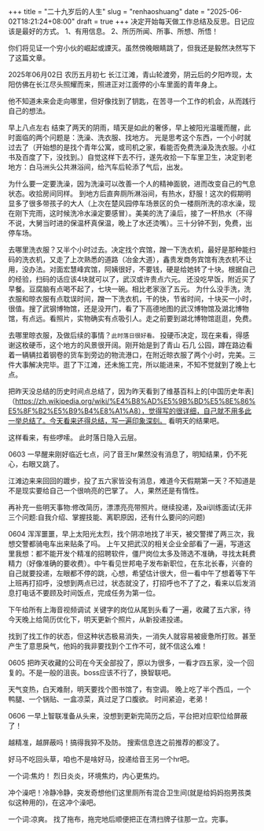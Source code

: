 +++ 
title = "二十九岁后的人生"
slug = "renhaoshuang"
date = "2025-06-02T18:21:24+08:00"
draft = true
+++ 
决定开始每天做工作总结及反思。日记应该是最好的方式。
1、有用信息。
2、所历所闻、所事、所想、所悟！

你们将见证一个穷小伙的崛起或諲灭。虽然傍晚眼睛跳了，但我还是毅然决然写下了这篇文章。

2025年06月02日   农历五月初七
长江江滩，青山轮渡旁，阴云后的夕阳咋现，太阳仿佛在长江尽头照耀而来，照进正对江面停的小车里面的青年身上。

他不知道未来会走向哪里，但好像找到了钥匙，在苦寻一个工作的机会，从而践行自己的想法。

早上八点左右
结束了两天的阴雨，晴天是如此的奢侈，早上被阳光温暖而醒，此时面临的两个问题是：洗澡、洗衣服、找地方。  光是思考这个东西，一个小时就过去了（开始想的是找个青年公寓，或司机之家，看能否免费洗澡及洗衣服。小红书及百度了下，没找到。）自觉这样下去不行，遂先收拾一下车里卫生，决定到老地方：白马洲头公共淋浴间，给汽车后轮添了气后，出发。

为什么要一定要洗澡，因为洗澡可以改善一个人的精神面貌，进而改变自己的气息状态。收拾房间同样。
到地方后直奔厕所淋浴间，有热水，舒服！这次的假期明显多了很多带孩子的大人（上次在楚风园停车场景区的负一楼厕所洗的凉水澡，现在刚下完雨，这时候洗冷水澡定要感冒）。美美的洗了澡后，接了一杯热水（不得不说，大舅当时进的保温杯真保温，晚上了水还烫嘴）。三十分钟不到，免费，出停车场。

去哪里洗衣服？又半个小时过去。决定找个宾馆，蹭一下洗衣机，最好是那种能扫码的洗衣机，又走了上次熟悉的道路（冶金大道），鑫贵发商务宾馆有洗衣机不让用，没办法。对面宏慧峰宾馆，阿姨很好，不要钱，硬是给她转了十块。根据自己的经验，扫码的话应该4块就可以了，武汉或许贵点六元。  还没吃早饭，附近买了早餐。豆腐脑有点喝不起了，七块一碗。相比老家涨了五元。
为什么没手洗，洗衣服和晾衣服有点耽误时间，蹭一下洗衣机，干的快，节省时间，十块买一小时，很值。搜了武钢博物馆，还是没开门，看了下高德地图的武汉博物馆及湖北博物馆，有点远。看照片，实物确实有点吸引人。走之前要到湖北博物馆逛逛，免费。

去哪里晾衣服，及做后续的事情？`此时落日很好看。`
投硬币决定，现在来看，得感谢这枚硬币，这个地方的风景很开阔。刚开始是到了青山 石几 公园，蹲在路边看着一辆辆拉着钢卷的货车到旁边的物流港口，在附近晾衣服了两个小时，完美。三件大事解决完毕。逛了下江滩，还未施工完，所以能进来，不知不觉就到了晚上七点。

把昨天没总结的历史时间点总结了，因为昨天看到了维基百科上的[中国历史年表]（https://zh.wikipedia.org/wiki/%E4%B8%AD%E5%9B%BD%E5%8E%86%E5%8F%B2%E5%B9%B4%E8%A1%A8），觉得写的很详细，自己就不用多此一举总结了。今天看来还得总结，写一遍印象深刻。  看明天的结果吧。

这样看来，有些啰嗦。  此时落日隐入云层。


0603
一早醒来刚好临近七点，问了音王hr果然没有消息了，明知结果，仍不死心，右眼又跳了。

江滩边来来回回的踱步，投了五六家皆没有消息，难道今天假期第一天？不知道是不是现实要给自己一个很响亮的巴掌了。    人，果然还是有惰性。

再补充一些明天事物:修改简历，漂漂亮亮带照片。继续投递，及ai训练面试(无非三个问题:自我介绍、掌握技能、离职原因，还有什么要问的问题)

0604
浑浑噩噩，早上太阳光太烈，找个阴凉地找了半天，被交警撵了两三次，我想交警都骑电车出来贴条了吗。
上午又把武汉的相关企业全部看了一遍，写道这里我想：都不能开发个精准的招聘软件，僵尸岗位太多及筛选不准确，寻找太耗费精力（好像准确的要收费）。中午看见世邦电子发布新职位，在东北长春，兴奋的自己就要投递，左眼都不停的跳，心想，希望估计很大，但一看中午了想着等下午上班再打招呼，没想到两点已过，状态就没了，打招呼也不了了之，看来以后发消息打电话不要顾及时间饭点，完成任务为第一位。

下午给所有上海音视频调试 关键字的岗位从尾到头看了一遍，收藏了五六家，待今天晚上给简历优化下，明天更新个照片，从新投递投递。

找到了找工作的状态，但这种状态极易消失，一消失人就容易被疲惫所打败。甚至产生了意思戾气，他妈的我非要找到个工作不可，就不信这么难！

0605
把昨天收藏的公司在今天全部投了，原以为很多，一看才四五家，没一个回复的。不是一般的沮丧。boss应该不行了，换智联吧。

天气变热，白天难耐，明天要找个图书馆了，有空调。
晚上吃了半个西瓜，一个鸭腿、一个锅贴、一盒凉菜，真过足了口腹欲。
时间紧迫，老弟！

0606
一早上智联准备从头来，没想到更新完简历之后，平台把对应职位给屏蔽了！

越精准，越屏蔽吗！搞得我猝不及防。
搜索信息连之前推荐的都没了。

好马不吃回头草，咱也不是啥好马，投递给音王另一个hr吧。

一个词:焦灼！
烈日炎炎，环境焦灼，内心更焦灼。

冲个澡吧！冷静冷静，突发奇想他们这里厕所有混合卫生间(就是给妈妈抱男孩类似这种用的)，在这冲个澡吧。

一个词:凉爽。
找了拖布，拖完地后顺便把正在清扫牌子往那一立。完事。